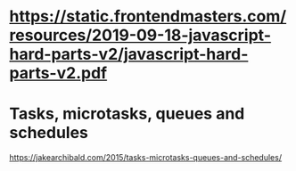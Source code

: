# https://static.frontendmasters.com/resources/2019-09-18-javascript-hard-parts-v2/javascript-hard-parts-v2.pdf

# Tasks, microtasks, queues and schedules

https://jakearchibald.com/2015/tasks-microtasks-queues-and-schedules/
